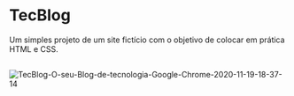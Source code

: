 # TecBlog
  Um simples projeto de um site fictício com o objetivo de colocar em prática HTML e CSS.

##

![TecBlog-O-seu-Blog-de-tecnologia-Google-Chrome-2020-11-19-18-37-14](https://user-images.githubusercontent.com/61798509/99727392-a82e4e00-2a96-11eb-81de-eb2b4333226e.gif)
